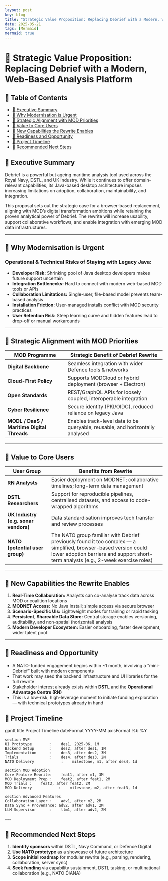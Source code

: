 ```yaml
---
layout: post
key: blog
title: "Strategic Value Proposition: Replacing Debrief with a Modern, Web-Based Analysis Platform"
date: 2025-05-21
tags: [Mermaid]
mermaid: true
---
```

# 🧭 Strategic Value Proposition: Replacing Debrief with a Modern, Web-Based Analysis Platform

## 📑 Table of Contents
- [🔹 Executive Summary](#-executive-summary)
- [🔹 Why Modernisation is Urgent](#-why-modernisation-is-urgent)
- [🔹 Strategic Alignment with MOD Priorities](#-strategic-alignment-with-mod-priorities)
- [🔹 Value to Core Users](#-value-to-core-users)
- [🔹 New Capabilities the Rewrite Enables](#-new-capabilities-the-rewrite-enables)
- [🔹 Readiness and Opportunity](#-readiness-and-opportunity)
- [🔹 Project Timeline](#-project-timeline)
- [🔹 Recommended Next Steps](#-recommended-next-steps)

## 🔹 Executive Summary  
Debrief is a powerful but ageing maritime analysis tool used across the Royal Navy, DSTL, and UK industry. While it continues to offer domain-relevant capabilities, its Java-based desktop architecture imposes increasing limitations on adoption, collaboration, maintainability, and integration.

This proposal sets out the strategic case for a browser-based replacement, aligning with MOD’s digital transformation ambitions while retaining the proven analytical power of Debrief. The rewrite will increase usability, support collaborative workflows, and enable integration with emerging MOD data infrastructures.

---

## 🔹 Why Modernisation is Urgent

### Operational & Technical Risks of Staying with Legacy Java:
- **Developer Risk:** Shrinking pool of Java desktop developers makes future support uncertain  
- **Integration Bottlenecks:** Hard to connect with modern web-based MOD tools or APIs  
- **Collaboration Limitations:** Single-user, file-based model prevents team-based analysis  
- **Installation Friction:** User-managed installs conflict with MOD security practices  
- **User Retention Risk:** Steep learning curve and hidden features lead to drop-off or manual workarounds

---

## 🔹 Strategic Alignment with MOD Priorities

| MOD Programme | Strategic Benefit of Debrief Rewrite |
|---------------|---------------------------------------|
| **Digital Backbone** | Seamless integration with wider Defence tools & networks |
| **Cloud-First Policy** | Supports MODCloud or hybrid deployment (browser + Electron) |
| **Open Standards** | REST/GraphQL APIs for loosely coupled, interoperable integration |
| **Cyber Resilience** | Secure identity (PKI/OIDC), reduced reliance on legacy Java |
| **MODL / DaaS / Maritime Digital Threads** | Enables track-level data to be queryable, reusable, and horizontally analysed |

---

## 🔹 Value to Core Users

| User Group | Benefits from Rewrite |
|------------|------------------------|
| **RN Analysts** | Easier deployment on MODNET; collaborative timelines; long-term data management |
| **DSTL Researchers** | Support for reproducible pipelines, centralised datasets, and access to code-wrapped algorithms |
| **UK Industry (e.g. sonar vendors)** | Data standardisation improves tech transfer and review processes |
| **NATO (potential user group)** | The NATO group familiar with Debrief previously found it too complex — a simplified, browser-based version could lower adoption barriers and support short-term analysts (e.g., 2-week exercise roles) |

---

## 🔹 New Capabilities the Rewrite Enables

1. **Real-Time Collaboration:** Analysts can co-analyse track data across MOD or coalition locations  
2. **MODNET Access:** No Java install; simple access via secure browser  
3. **Scenario-Specific UIs:** Lightweight modes for training or rapid tasking  
4. **Persistent, Shareable Data Store:** Central storage enables versioning, auditability, and non-spatial (horizontal) analysis  
5. **Modern Developer Ecosystem:** Easier onboarding, faster development, wider talent pool

---

## 🔹 Readiness and Opportunity

- A NATO-funded engagement begins within ~1 month, involving a “mini-Debrief” built with modern components  
- That work may seed the backend infrastructure and UI libraries for the full rewrite  
- Stakeholder interest already exists within **DSTL** and the **Operational Advantage Centre (RN)**  
- This is a low-risk, high-leverage moment to initiate funding exploration — with technical prototypes already in hand

## 🔹 Project Timeline

<div class="mermaid">
gantt
    title Project Timeline
    dateFormat  YYYY-MM
    axisFormat %b %Y
    
    section MVP
    UI Prototype        :    des1, 2025-06, 1M
    Backend Setup       :    des2, after des1, 1M
    Implementation      :    des3, after des2, 3M
    Trials              :    des4, after des3, 2M
    NATO Delivery            :    milestone, m1, after des4, 1d
    
    section MOD Adoption
    Core Feature Rewrite:    feat1, after m1, 3M
    MOD Deployment Prep :    feat2, after feat1, 2M
    MOD Trials :    feat3, after feat2, 2M
    MOD Delivery            :    milestone, m2, after feat3, 1d
    
    section Advanced Features
    Collaboration Layer :    adv1, after m2, 2M
    Data Sync + Provenance: adv2, after adv1, 2M
    LLM Supervisor      :    llm1, after adv2, 2M
</div>
---

## 🔹 Recommended Next Steps

1. **Identify sponsors** within DSTL, Navy Command, or Defence Digital  
2. **Use NATO prototype** as a showcase of future architecture  
3. **Scope initial roadmap** for modular rewrite (e.g., parsing, rendering, collaboration, server sync)  
4. **Seek funding** via capability sustainment, DSTL tasking, or multinational collaboration (e.g., NATO DIANA)